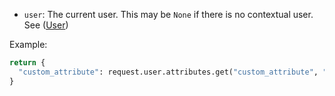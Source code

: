 -   `user`: The current user. This may be `None` if there is no contextual user. See ([User](../user-group/user/index.md#object-attributes))

Example:

```python
return {
  "custom_attribute": request.user.attributes.get("custom_attribute", "default"),
}
```
